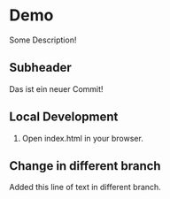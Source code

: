 # Demo

Some Description!

## Subheader

Das ist ein neuer Commit!

## Local Development

1. Open index.html in your browser.

## Change in different branch

Added this line of text in different branch.